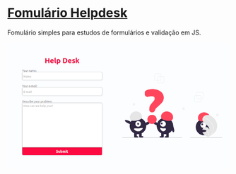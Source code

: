# <a href="https://devnylo.github.io/Form-helpdesk/">Fomulário Helpdesk</a>

Fomulário simples para estudos de formulários e validação em JS.

<img src="https://github.com/DevNylo/DevNylo/blob/main/Preview-Pages/Helpdesk.png"></img>
